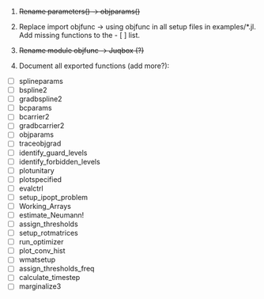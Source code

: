 1. ~~Rename parameters() -> objparams()~~

2. Replace import objfunc -> using objfunc in all setup files in examples/\*.jl. Add missing functions to the - [ ] list.

3. ~~Rename module objfunc -> Juqbox (?)~~

4. Document all exported functions (add more?):


- [ ] splineparams 
- [ ] bspline2 
- [ ] gradbspline2
- [ ] bcparams
- [ ] bcarrier2
- [ ] gradbcarrier2
- [ ] objparams
- [ ] traceobjgrad
- [ ] identify_guard_levels
- [ ] identify_forbidden_levels
- [ ] plotunitary
- [ ] plotspecified
- [ ] evalctrl
- [ ] setup_ipopt_problem
- [ ] Working_Arrays
- [ ] estimate_Neumann!
- [ ] assign_thresholds
- [ ] setup_rotmatrices
- [ ] run_optimizer
- [ ] plot_conv_hist
- [ ] wmatsetup
- [ ] assign_thresholds_freq 
- [ ] calculate_timestep
- [ ] marginalize3